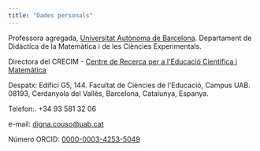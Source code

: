 ```yaml
---
title: "Dades personals"
---
```

Professora agregada, [Universitat Autònoma de Barcelona](https://www.uab.cat/). Departament de Didàctica de la Matemàtica i de les Ciències Experimentals.

Directora del CRECIM - [Centre de Recerca per a l'Educació Científica i Matemàtica](https://crecim.cat)

Despatx: Edifici G5, 144. Facultat de Ciències de l'Educació, Campus UAB. 08193, Cerdanyola del Vallès, Barcelona, Catalunya, Espanya.

Telefon:. +34 93 581 32 06

e-mail: [digna.couso@uab.cat](mailto:digna.couso@uab.cat)

Número ORCID: [0000-0003-4253-5049](http://orcid.org/0000-0003-4253-5049)
